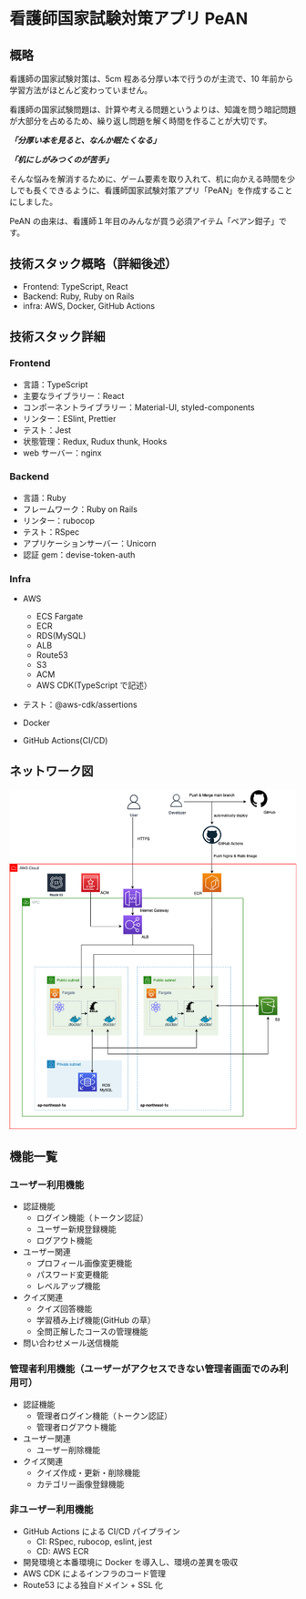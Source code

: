 # 看護師国家試験対策アプリ PeAN

## 概略

看護師の国家試験対策は、5cm 程ある分厚い本で行うのが主流で、10 年前から学習方法がほとんど変わっていません。

看護師の国家試験問題は、計算や考える問題というよりは、知識を問う暗記問題が大部分を占めるため、繰り返し問題を解く時間を作ることが大切です。

**_「分厚い本を見ると、なんか眠たくなる」_**

**_「机にしがみつくのが苦手」_**

そんな悩みを解消するために、ゲーム要素を取り入れて、机に向かえる時間を少しでも長くできるように、看護師国家試験対策アプリ「PeAN」を作成することにしました。

PeAN の由来は、看護師１年目のみんなが買う必須アイテム「ペアン鉗子」です。

## 技術スタック概略（詳細後述）

- Frontend: TypeScript, React
- Backend: Ruby, Ruby on Rails
- infra: AWS, Docker, GitHub Actions

## 技術スタック詳細

### Frontend

- 言語：TypeScript
- 主要なライブラリー：React
- コンポーネントライブラリー：Material-UI, styled-components
- リンター：ESlint, Prettier
- テスト：Jest
- 状態管理：Redux, Rudux thunk, Hooks
- web サーバー：nginx

### Backend

- 言語：Ruby
- フレームワーク：Ruby on Rails
- リンター：rubocop
- テスト：RSpec
- アプリケーションサーバー：Unicorn
- 認証 gem：devise-token-auth

### Infra

- AWS

  - ECS Fargate
  - ECR
  - RDS(MySQL)
  - ALB
  - Route53
  - S3
  - ACM
  - AWS CDK(TypeScript で記述）

- テスト：@aws-cdk/assertions

- Docker
- GitHub Actions(CI/CD)

## ネットワーク図

![ネットワーク図](./infra/network-diagram.png)

## 機能一覧

### ユーザー利用機能

- 認証機能
  - ログイン機能（トークン認証）
  - ユーザー新規登録機能
  - ログアウト機能
- ユーザー関連
  - プロフィール画像変更機能
  - パスワード変更機能
  - レベルアップ機能
- クイズ関連
  - クイズ回答機能
  - 学習積み上げ機能(GitHub の草）
  - 全問正解したコースの管理機能
- 問い合わせメール送信機能

### 管理者利用機能（ユーザーがアクセスできない管理者画面でのみ利用可）

- 認証機能
  - 管理者ログイン機能（トークン認証）
  - 管理者ログアウト機能
- ユーザー関連
  - ユーザー削除機能
- クイズ関連
  - クイズ作成・更新・削除機能
  - カテゴリー画像登録機能

### 非ユーザー利用機能

- GitHub Actions による CI/CD パイプライン
  - CI: RSpec, rubocop, eslint, jest
  - CD: AWS ECR
- 開発環境と本番環境に Docker を導入し、環境の差異を吸収
- AWS CDK によるインフラのコード管理
- Route53 による独自ドメイン + SSL 化
